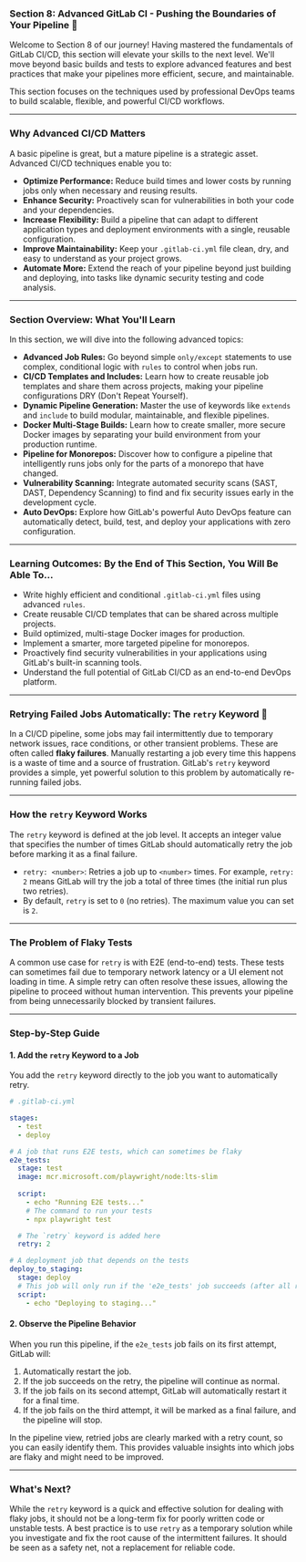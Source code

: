 ### Section 8: Advanced GitLab CI - Pushing the Boundaries of Your Pipeline 🚀

Welcome to Section 8 of our journey! Having mastered the fundamentals of GitLab CI/CD, this section will elevate your skills to the next level. We'll move beyond basic builds and tests to explore advanced features and best practices that make your pipelines more efficient, secure, and maintainable.

This section focuses on the techniques used by professional DevOps teams to build scalable, flexible, and powerful CI/CD workflows.

***

### Why Advanced CI/CD Matters

A basic pipeline is great, but a mature pipeline is a strategic asset. Advanced CI/CD techniques enable you to:

* **Optimize Performance:** Reduce build times and lower costs by running jobs only when necessary and reusing results.
* **Enhance Security:** Proactively scan for vulnerabilities in both your code and your dependencies.
* **Increase Flexibility:** Build a pipeline that can adapt to different application types and deployment environments with a single, reusable configuration.
* **Improve Maintainability:** Keep your `.gitlab-ci.yml` file clean, dry, and easy to understand as your project grows.
* **Automate More:** Extend the reach of your pipeline beyond just building and deploying, into tasks like dynamic security testing and code analysis.

***

### Section Overview: What You'll Learn

In this section, we will dive into the following advanced topics:

* **Advanced Job Rules:** Go beyond simple `only/except` statements to use complex, conditional logic with `rules` to control when jobs run.
* **CI/CD Templates and Includes:** Learn how to create reusable job templates and share them across projects, making your pipeline configurations DRY (Don't Repeat Yourself).
* **Dynamic Pipeline Generation:** Master the use of keywords like `extends` and `include` to build modular, maintainable, and flexible pipelines.
* **Docker Multi-Stage Builds:** Learn how to create smaller, more secure Docker images by separating your build environment from your production runtime.
* **Pipeline for Monorepos:** Discover how to configure a pipeline that intelligently runs jobs only for the parts of a monorepo that have changed.
* **Vulnerability Scanning:** Integrate automated security scans (SAST, DAST, Dependency Scanning) to find and fix security issues early in the development cycle.
* **Auto DevOps:** Explore how GitLab's powerful Auto DevOps feature can automatically detect, build, test, and deploy your applications with zero configuration.

***

### Learning Outcomes: By the End of This Section, You Will Be Able To...

* Write highly efficient and conditional `.gitlab-ci.yml` files using advanced `rules`.
* Create reusable CI/CD templates that can be shared across multiple projects.
* Build optimized, multi-stage Docker images for production.
* Implement a smarter, more targeted pipeline for monorepos.
* Proactively find security vulnerabilities in your applications using GitLab's built-in scanning tools.
* Understand the full potential of GitLab CI/CD as an end-to-end DevOps platform.

***
### Retrying Failed Jobs Automatically: The `retry` Keyword 🔄

In a CI/CD pipeline, some jobs may fail intermittently due to temporary network issues, race conditions, or other transient problems. These are often called **flaky failures**. Manually restarting a job every time this happens is a waste of time and a source of frustration. GitLab's `retry` keyword provides a simple, yet powerful solution to this problem by automatically re-running failed jobs.

-----

### How the `retry` Keyword Works

The `retry` keyword is defined at the job level. It accepts an integer value that specifies the number of times GitLab should automatically retry the job before marking it as a final failure.

  * `retry: <number>`: Retries a job up to `<number>` times. For example, `retry: 2` means GitLab will try the job a total of three times (the initial run plus two retries).
  * By default, `retry` is set to `0` (no retries). The maximum value you can set is `2`.

-----

### The Problem of Flaky Tests

A common use case for `retry` is with E2E (end-to-end) tests. These tests can sometimes fail due to temporary network latency or a UI element not loading in time. A simple retry can often resolve these issues, allowing the pipeline to proceed without human intervention. This prevents your pipeline from being unnecessarily blocked by transient failures.

-----

### Step-by-Step Guide

#### 1\. Add the `retry` Keyword to a Job

You add the `retry` keyword directly to the job you want to automatically retry.

```yaml
# .gitlab-ci.yml

stages:
  - test
  - deploy

# A job that runs E2E tests, which can sometimes be flaky
e2e_tests:
  stage: test
  image: mcr.microsoft.com/playwright/node:lts-slim
  
  script:
    - echo "Running E2E tests..."
    # The command to run your tests
    - npx playwright test

  # The `retry` keyword is added here
  retry: 2

# A deployment job that depends on the tests
deploy_to_staging:
  stage: deploy
  # This job will only run if the 'e2e_tests' job succeeds (after all retries)
  script:
    - echo "Deploying to staging..."
```

#### 2\. Observe the Pipeline Behavior

When you run this pipeline, if the `e2e_tests` job fails on its first attempt, GitLab will:

1.  Automatically restart the job.
2.  If the job succeeds on the retry, the pipeline will continue as normal.
3.  If the job fails on its second attempt, GitLab will automatically restart it for a final time.
4.  If the job fails on the third attempt, it will be marked as a final failure, and the pipeline will stop.

In the pipeline view, retried jobs are clearly marked with a retry count, so you can easily identify them. This provides valuable insights into which jobs are flaky and might need to be improved.

-----

### What's Next?

While the `retry` keyword is a quick and effective solution for dealing with flaky jobs, it should not be a long-term fix for poorly written code or unstable tests. A best practice is to use `retry` as a temporary solution while you investigate and fix the root cause of the intermittent failures. It should be seen as a safety net, not a replacement for reliable code.